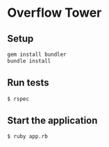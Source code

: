 Overflow Tower
====================================

## Setup
```bash
gem install bundler
bundle install
```

## Run tests

```bash
$ rspec
```

## Start the application

```bash
$ ruby app.rb
```